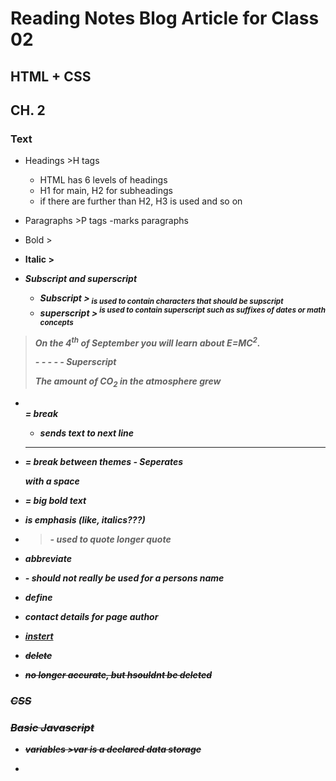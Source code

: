 
# Reading Notes Blog Article for Class 02

## HTML + CSS 

## CH. 2

### Text

- Headings >H tags
    - HTML has 6 levels of headings
    - H1 for main, H2 for subheadings
    - if there are further than H2, H3 is used and so on

- Paragraphs >P tags
    -marks paragraphs

- Bold ><b>

- Italic ><i>

- Subscript and superscript 
    - Subscript ><sub> is used to contain characters that should be supscript
    - superscript ><sup> is used to contain superscript such as suffixes of dates or math concepts

> <p> On the 4<sup>th</sup> of September you will learn about E=MC<sup>2</sup>.</p> - - - - - Superscript
> <p> The amount of CO<sub>2</sub> in the atmosphere grew

- <br /> = break
    - sends text to next line

- <hr /> = break between themes
    - Seperates <p> with a space

- <strong> = big bold text

- <em> is emphasis (like, italics???)

- <blockquote> - used to quote longer quote

- <abbr> abbreviate

- <cite> - should not really be used for a persons name

- <dfn> define

- <address> contact details for page author

- <ins> instert

- <del> delete

- <s> no longer accurate, but hsouldnt be deleted

### CSS

### Basic Javascript

- variables >var is a declared data storage

- 